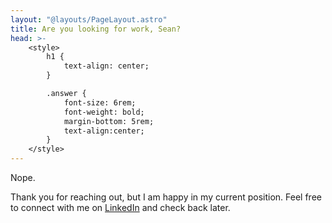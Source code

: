 ```yaml
---
layout: "@layouts/PageLayout.astro"
title: Are you looking for work, Sean?
head: >-
    <style>
        h1 {
            text-align: center;
        }

        .answer {
            font-size: 6rem;
            font-weight: bold;
            margin-bottom: 5rem;
            text-align:center;
        }
    </style>
---
```


<div class="answer">Nope.</div>

Thank you for reaching out, but I am happy in my current position. Feel free to connect with me on [LinkedIn](https://linkedin.com/in/seanmcp) and check back later.
